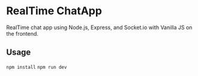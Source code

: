 # RealTime ChatApp
RealTime chat app using Node.js, Express, and Socket.io with Vanilla JS on the frontend.

## Usage
`npm install`
`npm run dev`
